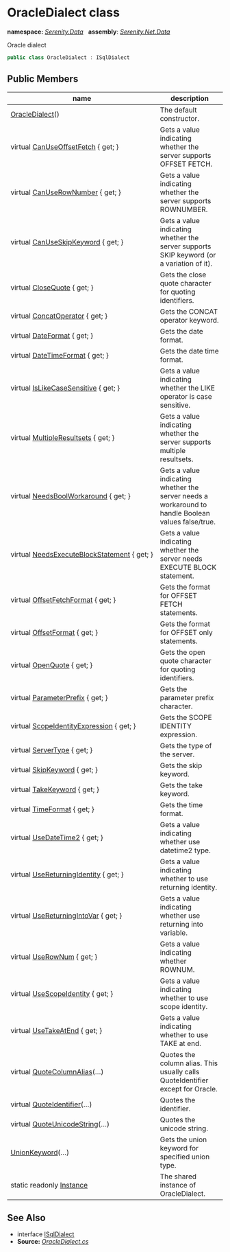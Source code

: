 # OracleDialect class
**namespace:** *[Serenity.Data](../README.md#serenity.data-namespace)*   **assembly**: *[Serenity.Net.Data](../README.md)*

Oracle dialect

```csharp
public class OracleDialect : ISqlDialect
```

## Public Members

| name | description |
| --- | --- |
| [OracleDialect](OracleDialect/OracleDialect.md)() | The default constructor. |
| virtual [CanUseOffsetFetch](OracleDialect/CanUseOffsetFetch.md) { get; } | Gets a value indicating whether the server supports OFFSET FETCH. |
| virtual [CanUseRowNumber](OracleDialect/CanUseRowNumber.md) { get; } | Gets a value indicating whether the server supports ROWNUMBER. |
| virtual [CanUseSkipKeyword](OracleDialect/CanUseSkipKeyword.md) { get; } | Gets a value indicating whether the server supports SKIP keyword (or a variation of it). |
| virtual [CloseQuote](OracleDialect/CloseQuote.md) { get; } | Gets the close quote character for quoting identifiers. |
| virtual [ConcatOperator](OracleDialect/ConcatOperator.md) { get; } | Gets the CONCAT operator keyword. |
| virtual [DateFormat](OracleDialect/DateFormat.md) { get; } | Gets the date format. |
| virtual [DateTimeFormat](OracleDialect/DateTimeFormat.md) { get; } | Gets the date time format. |
| virtual [IsLikeCaseSensitive](OracleDialect/IsLikeCaseSensitive.md) { get; } | Gets a value indicating whether the LIKE operator is case sensitive. |
| virtual [MultipleResultsets](OracleDialect/MultipleResultsets.md) { get; } | Gets a value indicating whether the server supports multiple resultsets. |
| virtual [NeedsBoolWorkaround](OracleDialect/NeedsBoolWorkaround.md) { get; } | Gets a value indicating whether the server needs a workaround to handle Boolean values false/true. |
| virtual [NeedsExecuteBlockStatement](OracleDialect/NeedsExecuteBlockStatement.md) { get; } | Gets a value indicating whether the server needs EXECUTE BLOCK statement. |
| virtual [OffsetFetchFormat](OracleDialect/OffsetFetchFormat.md) { get; } | Gets the format for OFFSET FETCH statements. |
| virtual [OffsetFormat](OracleDialect/OffsetFormat.md) { get; } | Gets the format for OFFSET only statements. |
| virtual [OpenQuote](OracleDialect/OpenQuote.md) { get; } | Gets the open quote character for quoting identifiers. |
| virtual [ParameterPrefix](OracleDialect/ParameterPrefix.md) { get; } | Gets the parameter prefix character. |
| virtual [ScopeIdentityExpression](OracleDialect/ScopeIdentityExpression.md) { get; } | Gets the SCOPE IDENTITY expression. |
| virtual [ServerType](OracleDialect/ServerType.md) { get; } | Gets the type of the server. |
| virtual [SkipKeyword](OracleDialect/SkipKeyword.md) { get; } | Gets the skip keyword. |
| virtual [TakeKeyword](OracleDialect/TakeKeyword.md) { get; } | Gets the take keyword. |
| virtual [TimeFormat](OracleDialect/TimeFormat.md) { get; } | Gets the time format. |
| virtual [UseDateTime2](OracleDialect/UseDateTime2.md) { get; } | Gets a value indicating whether use datetime2 type. |
| virtual [UseReturningIdentity](OracleDialect/UseReturningIdentity.md) { get; } | Gets a value indicating whether to use returning identity. |
| virtual [UseReturningIntoVar](OracleDialect/UseReturningIntoVar.md) { get; } | Gets a value indicating whether use returning into variable. |
| virtual [UseRowNum](OracleDialect/UseRowNum.md) { get; } | Gets a value indicating whether ROWNUM. |
| virtual [UseScopeIdentity](OracleDialect/UseScopeIdentity.md) { get; } | Gets a value indicating whether to use scope identity. |
| virtual [UseTakeAtEnd](OracleDialect/UseTakeAtEnd.md) { get; } | Gets a value indicating whether to use TAKE at end. |
| virtual [QuoteColumnAlias](OracleDialect/QuoteColumnAlias.md)(…) | Quotes the column alias. This usually calls QuoteIdentifier except for Oracle. |
| virtual [QuoteIdentifier](OracleDialect/QuoteIdentifier.md)(…) | Quotes the identifier. |
| virtual [QuoteUnicodeString](OracleDialect/QuoteUnicodeString.md)(…) | Quotes the unicode string. |
| [UnionKeyword](OracleDialect/UnionKeyword.md)(…) | Gets the union keyword for specified union type. |
| static readonly [Instance](OracleDialect/Instance.md) | The shared instance of OracleDialect. |

## See Also

* interface [ISqlDialect](ISqlDialect.md)
* **Source:** *[OracleDialect.cs](https://github.com/serenity-is/Serenity/blob/master/src/Serenity.Net.Data/Dialects/OracleDialect.cs)*